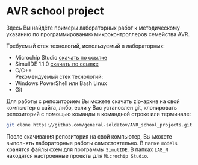 # AVR school project

Здесь Вы найдёте примеры лабораторных работ к методическому указанию по программированию микроконтроллеров семейства AVR.

Требуемый стек технологий, используемый в лабораторных:
* Microchip Studio [скачать по ссылке](https://www.microchip.com/en-us/tools-resources/develop/microchip-studio#Downloads)
* SimulIDE 1.1.0 [скачать по ссылке](https://simulide.com/p/download110/)
* C/C++  
Рекомендуемый стек технологий:
* Windows PowerShell или Bash Linux
* Git

Для работы с репозиторием Вы можете скачать zip-архив на свой компьютер с сайта, либо, если у Вас установлен git, клонировать репозиторий с помощью команды в командной строке или терминале:
```bash
git clone https://github.com/general-soldatov/AVR_school_projects.git
```
После скачивания репозитория на свой компьютер, Вы можете выполнять лабораторные работы самостоятельно. В папке `models` хранятся файлы схем для программы `SimulIDE`. В папках `LAB_N` находятся настроенные проекты для `Microchip Studio`.
